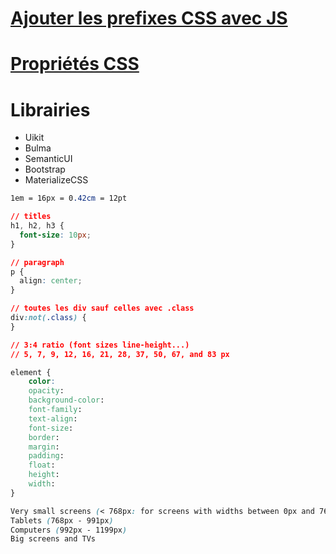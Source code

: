 # [Ajouter les prefixes CSS avec JS](https://leaverou.github.io/prefixfree/)
# [Propriétés CSS](https://openclassrooms.com/en/courses/1603881-apprenez-a-creer-votre-site-web-avec-html5-et-css3/1608902-memento-des-proprietes-css)
# Librairies
- Uikit
- Bulma
- SemanticUI
- Bootstrap
- MaterializeCSS

```css
1em = 16px = 0.42cm = 12pt

// titles
h1, h2, h3 {
  font-size: 10px;
}

// paragraph
p {
  align: center;
}

// toutes les div sauf celles avec .class
div:not(.class) {
}

// 3:4 ratio (font sizes line-height...)
// 5, 7, 9, 12, 16, 21, 28, 37, 50, 67, and 83 px

element {
    color:
    opacity:
    background-color:
    font-family:
    text-align:
    font-size:
    border:
    margin:
    padding:
    float:
    height:
    width:
}

Very small screens (< 768px: for screens with widths between 0px and 768px)
Tablets (768px - 991px)
Computers (992px - 1199px)
Big screens and TVs


```
